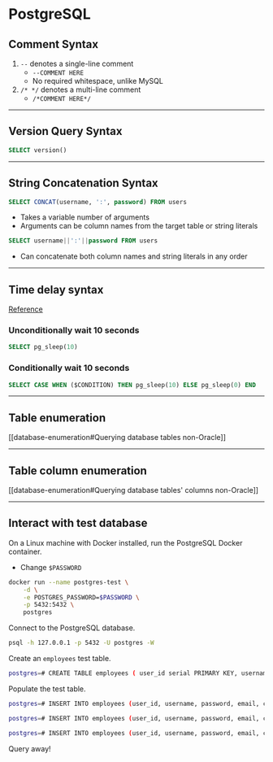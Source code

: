 # PostgreSQL

## Comment Syntax

1. `--` denotes a single-line comment
	* `--COMMENT HERE`
	* No required whitespace, unlike MySQL
2. `/* */` denotes a multi-line comment
	* `/*COMMENT HERE*/` 

---

## Version Query Syntax

```sql
SELECT version()
```

---

## String Concatenation Syntax

```sql
SELECT CONCAT(username, ':', password) FROM users
```

* Takes a variable number of arguments
* Arguments can be column names from the target table or string literals

```sql
SELECT username||':'||password FROM users
```

* Can concatenate both column names and string literals in any order

---

## Time delay syntax

[Reference](https://portswigger.net/web-security/sql-injection/cheat-sheet)

### Unconditionally wait 10 seconds

```sql
SELECT pg_sleep(10)
```

### Conditionally wait 10 seconds

```sql
SELECT CASE WHEN ($CONDITION) THEN pg_sleep(10) ELSE pg_sleep(0) END
```

---

## Table enumeration

[[database-enumeration#Querying database tables non-Oracle]]

---

## Table column enumeration

[[database-enumeration#Querying database tables' columns non-Oracle]]

---

## Interact with test database

On a Linux machine with Docker installed, run the PostgreSQL Docker container.
* Change `$PASSWORD`

```bash
docker run --name postgres-test \
	-d \
	-e POSTGRES_PASSWORD=$PASSWORD \
	-p 5432:5432 \
	postgres
```

Connect to the PostgreSQL database.

```bash
psql -h 127.0.0.1 -p 5432 -U postgres -W
```

Create an `employees` test table.

```bash
postgres=# CREATE TABLE employees ( user_id serial PRIMARY KEY, username VARCHAR ( 50 ) UNIQUE NOT NULL, password VARCHAR ( 50 ) NOT NULL, email VARCHAR ( 255 ) UNIQUE NOT NULL, created_on TIMESTAMP NOT NULL, last_login TIMESTAMP );
```

Populate the test table.

```bash
postgres=# INSERT INTO employees (user_id, username, password, email, created_on, last_login) VALUES (0, 'alice', 'alice-password', 'alice@blah.home', '2010-01-08', '2011-02-14');
```

```bash
postgres=# INSERT INTO employees (user_id, username, password, email, created_on, last_login) VALUES (1, 'bob', 'bob-password', 'bob@blah.home', '2016-12-02', '2018-05-26');
```

```bash
postgres=# INSERT INTO employees (user_id, username, password, email, created_on, last_login) VALUES (2, 'charles', 'charles-password', 'charles@blah.home', '2017-01-03', '2019-06-28');
```

Query away!